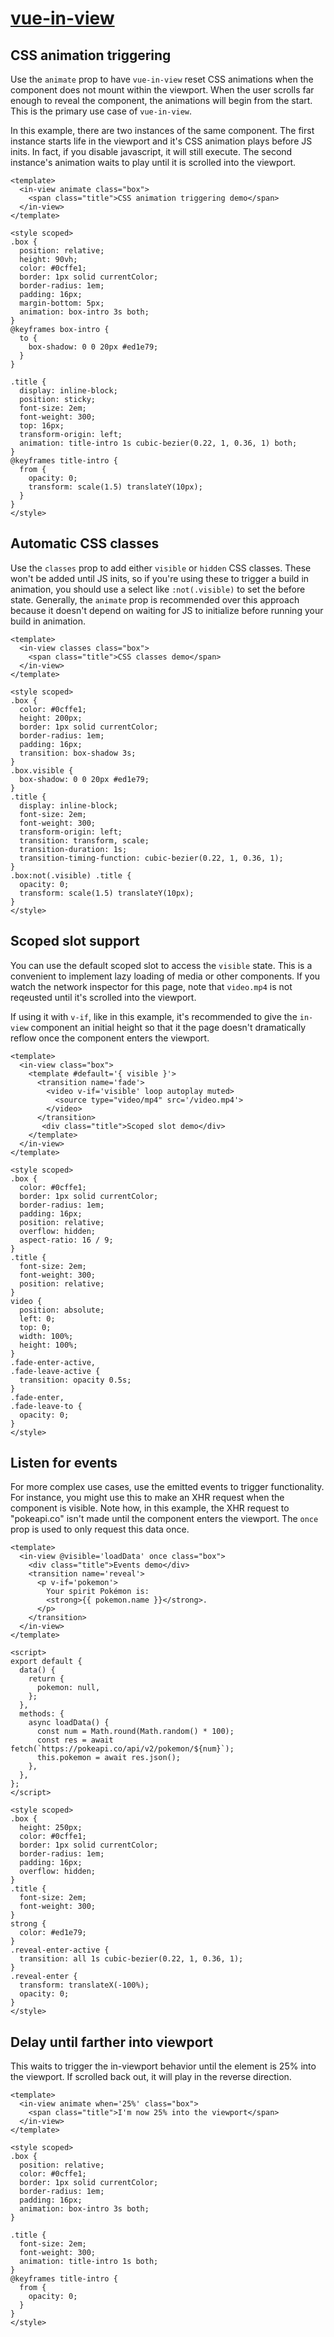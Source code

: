 # [vue-in-view](https://github.com/BKWLD/vue-in-view)

## CSS animation triggering

Use the `animate` prop to have `vue-in-view` reset CSS animations when the component does not mount within the viewport.  When the user scrolls far enough to reveal the component, the animations will begin from the start. This is the primary use case of `vue-in-view`.

In this example, there are two instances of the same component.  The first instance starts life in the viewport and it's CSS animation plays before JS inits. In fact, if you disable javascript, it will still execute.  The second instance's animation waits to play until it is scrolled into the viewport.

<demos-animate></demos-animate>
<demos-animate></demos-animate>

```vue
<template>
  <in-view animate class="box">
    <span class="title">CSS animation triggering demo</span>
  </in-view>
</template>

<style scoped>
.box {
  position: relative;
  height: 90vh;
  color: #0cffe1;
  border: 1px solid currentColor;
  border-radius: 1em;
  padding: 16px;
  margin-bottom: 5px;
  animation: box-intro 3s both;
}
@keyframes box-intro {
  to {
    box-shadow: 0 0 20px #ed1e79;
  }
}

.title {
  display: inline-block;
  position: sticky;
  font-size: 2em;
  font-weight: 300;
  top: 16px;
  transform-origin: left;
  animation: title-intro 1s cubic-bezier(0.22, 1, 0.36, 1) both;
}
@keyframes title-intro {
  from {
    opacity: 0;
    transform: scale(1.5) translateY(10px);
  }
}
</style>
```

## Automatic CSS classes

Use the `classes` prop to add either `visible` or `hidden` CSS classes.  These won't be added until JS inits, so if you're using these to trigger a build in animation, you should use a select like `:not(.visible)` to set the before state. Generally, the `animate` prop is recommended over this approach because it doesn't depend on waiting for JS to initialize before running your build in animation.

<demos-classes></demos-classes>

```vue
<template>
  <in-view classes class="box">
    <span class="title">CSS classes demo</span>
  </in-view>
</template>

<style scoped>
.box {
  color: #0cffe1;
  height: 200px;
  border: 1px solid currentColor;
  border-radius: 1em;
  padding: 16px;
  transition: box-shadow 3s;
}
.box.visible {
  box-shadow: 0 0 20px #ed1e79;
}
.title {
  display: inline-block;
  font-size: 2em;
  font-weight: 300;
  transform-origin: left;
  transition: transform, scale;
  transition-duration: 1s;
  transition-timing-function: cubic-bezier(0.22, 1, 0.36, 1);
}
.box:not(.visible) .title {
  opacity: 0;
  transform: scale(1.5) translateY(10px);
}
</style>
```

## Scoped slot support

You can use the default scoped slot to access the `visible` state. This is a convenient to implement lazy loading of media or other components.  If you watch the network inspector for this page, note that `video.mp4` is not reqeusted until it's scrolled into the viewport.

If using it with `v-if`, like in this example, it's recommended to give the `in-view` component an initial height so that it the page doesn't dramatically reflow once the component enters the viewport.

<demos-scoped-slots></demos-scoped-slots>

```vue
<template>
  <in-view class="box">
    <template #default='{ visible }'>
      <transition name='fade'>
        <video v-if='visible' loop autoplay muted>
          <source type="video/mp4" src='/video.mp4'>
        </video>
      </transition>
       <div class="title">Scoped slot demo</div>
    </template>
  </in-view>
</template>

<style scoped>
.box {
  color: #0cffe1;
  border: 1px solid currentColor;
  border-radius: 1em;
  padding: 16px;
  position: relative;
  overflow: hidden;
  aspect-ratio: 16 / 9;
}
.title {
  font-size: 2em;
  font-weight: 300;
  position: relative;
}
video {
  position: absolute;
  left: 0;
  top: 0;
  width: 100%;
  height: 100%;
}
.fade-enter-active,
.fade-leave-active {
  transition: opacity 0.5s;
}
.fade-enter,
.fade-leave-to {
  opacity: 0;
}
</style>
```

## Listen for events

For more complex use cases, use the emitted events to trigger functionality.  For instance, you might use this to make an XHR request when the component is visible.  Note how, in this example, the XHR request to "pokeapi.co" isn't made until the component enters the viewport.  The `once` prop is used to only request this data once.

<demos-events></demos-events>

```vue
<template>
  <in-view @visible='loadData' once class="box">
    <div class="title">Events demo</div>
    <transition name='reveal'>
      <p v-if='pokemon'>
        Your spirit Pokémon is:
        <strong>{{ pokemon.name }}</strong>.
      </p>
    </transition>
  </in-view>
</template>

<script>
export default {
  data() {
    return {
      pokemon: null,
    };
  },
  methods: {
    async loadData() {
      const num = Math.round(Math.random() * 100);
      const res = await fetch(`https://pokeapi.co/api/v2/pokemon/${num}`);
      this.pokemon = await res.json();
    },
  },
};
</script>

<style scoped>
.box {
  height: 250px;
  color: #0cffe1;
  border: 1px solid currentColor;
  border-radius: 1em;
  padding: 16px;
  overflow: hidden;
}
.title {
  font-size: 2em;
  font-weight: 300;
}
strong {
  color: #ed1e79;
}
.reveal-enter-active {
  transition: all 1s cubic-bezier(0.22, 1, 0.36, 1);
}
.reveal-enter {
  transform: translateX(-100%);
  opacity: 0;
}
</style>
```

## Delay until farther into viewport

This waits to trigger the in-viewport behavior until the element is 25% into the viewport. If scrolled back out, it will play in the reverse direction.

<demos-when></demos-when>

```vue
<template>
  <in-view animate when='25%' class="box">
    <span class="title">I'm now 25% into the viewport</span>
  </in-view>
</template>

<style scoped>
.box {
  position: relative;
  color: #0cffe1;
  border: 1px solid currentColor;
  border-radius: 1em;
  padding: 16px;
  animation: box-intro 3s both;
}

.title {
  font-size: 2em;
  font-weight: 300;
  animation: title-intro 1s both;
}
@keyframes title-intro {
  from {
    opacity: 0;
  }
}
</style>
```
